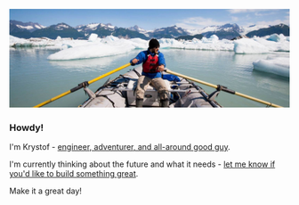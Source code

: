 ![Krystof on an Adventure!](https://raw.githubusercontent.com/krystofl/krystofl/master/banner.jpg)

### Howdy!

I'm Krystof -
[engineer, adventurer, and all-around good guy](https://krystof.litomisky.com/about/?utm_source=krystofl_github).

I'm currently thinking about the future and what it needs -
[let me know if you'd like to build something great](https://krystof.litomisky.com/contact/?utm_source=krystofl_github).

<!-- BLOG POSTS HERE -->

Make it a great day!
